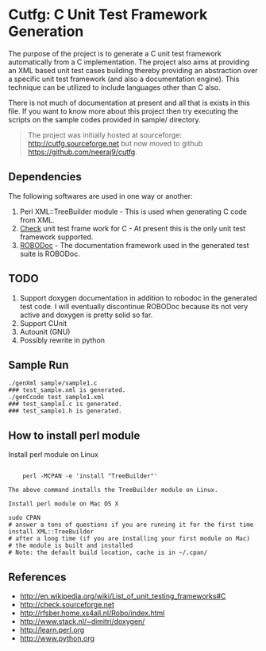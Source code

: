 Cutfg: C Unit Test Framework Generation
=========================================

The purpose of the project is to generate a C unit test framework automatically from a C implementation. The project also aims at providing an XML based unit test cases building thereby providing an abstraction over a specific unit test framework (and also a documentation engine). This technique can be utilized to include languages other than C also.

There is not much of documentation at present and all that is exists in this
file. If you want to know more about this project then try executing the
scripts on the sample codes provided in sample/ directory.

> The project was initially hosted at sourceforge:
> <http://cutfg.sourceforge.net> but now moved to github
> <https://github.com/neeraj9/cutfg>.

Dependencies
--------------

The following softwares are used in one way or another:

1. Perl XML::TreeBuilder module - This is used when generating C code from XML.
2. [Check](http://check.sourceforge.net) unit test frame work for C - At
   present this is the only unit test framework supported.
3. [ROBODoc]() - The documentation framework used in the generated test suite
   is ROBODoc.

TODO
------

1. Support doxygen documentation in addition to robodoc in the generated test
   code. I will eventually discontinue ROBODoc because its not very active
   and doxygen is pretty solid so far.
2. Support CUnit
3. Autounit (GNU)
4. Possibly rewrite in python


Sample Run
------------

    ./genXml sample/sample1.c
    ### test_sample.xml is generated.
    ./genCcode test_sample1.xml
    ### test_sample1.c is generated.
    ### test_sample1.h is generated.


How to install perl module
----------------------------------

Install perl module on Linux
~~~~~~~~~~~~~~~~~~~~~~~~~~~~~~

    perl -MCPAN -e 'install "TreeBuilder"'

The above command installs the TreeBuilder module on Linux.

Install perl module on Mac OS X
~~~~~~~~~~~~~~~~~~~~~~~~~~~~~~~~~

    sudo CPAN
    # answer a tons of questions if you are running it for the first time
    install XML::TreeBuilder
    # after a long time (if you are installing your first module on Mac)
    # the module is built and installed
    # Note: the default build location, cache is in ~/.cpan/

References
------------

* <http://en.wikipedia.org/wiki/List_of_unit_testing_frameworks#C>
* <http://check.sourceforge.net>
* <http://rfsber.home.xs4all.nl/Robo/index.html>
* <http://www.stack.nl/~dimitri/doxygen/>
* <http://learn.perl.org>
* <http://www.python.org>


